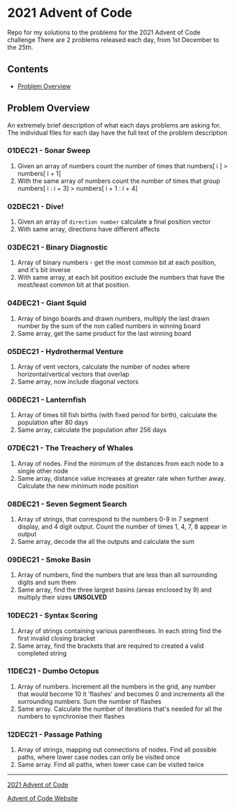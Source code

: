 # 2021 Advent of Code

Repo for my solutions to the problems for the 2021 Advent of Code challenge
There are 2 problems released each day, from 1st December to the 25th. 

## Contents
- [Problem Overview](#problem-overview)

## Problem Overview
An extremely brief description of what each days problems are asking for. 
The individual files for each day have the full text of the problem description


### 01DEC21 - Sonar Sweep
1. Given an array of numbers count the number of times that numbers[ i ] > numbers[ i + 1]
2. With the same array of numbers count the number of times that group numbers[ i : i + 3] > numbers[ i + 1 : i + 4]
### 02DEC21 - Dive!
1. Given an array of `direction number` calculate a final position vector
2. With same array, directions have different affects
### 03DEC21 - Binary Diagnostic
1. Array of binary numbers - get the most common bit at each position, and it's bit inverse
2. With same array, at each bit position exclude the numbers that have the most/least common bit at that position.
### 04DEC21 - Giant Squid
1. Array of bingo boards and drawn numbers, multiply the last drawn number by the sum of the non called numbers in winning board
2. Same array, get the same product for the last winning board
### 05DEC21 - Hydrothermal Venture
1. Array of vent vectors, calculate the number of nodes where horizontal/vertical vectors that overlap 
2. Same array, now include diagonal vectors
### 06DEC21 - Lanternfish
1. Array of times till fish births (with fixed period for birth), calculate the population after 80 days
2. Same array, calculate the population after 256 days
### 07DEC21 - The Treachery of Whales
1. Array of nodes. Find the minimum of the distances from each node to a single other node 
2. Same array, distance value increases at greater rate when further away. Calculate the new minimum node position
### 08DEC21 - Seven Segment Search
1. Array of strings, that correspond to the numbers 0-9 in 7 segment display, and 4 digit output. Count the number of times 1, 4, 7, 8 appear in output
2. Same array, decode the all the outputs and calculate the sum
### 09DEC21 - Smoke Basin 
1. Array of numbers, find the numbers that are less than all surrounding digits and sum them
2. Same array, find the three largest basins (areas enclosed by 9) and multiply their sizes **UNSOLVED**
### 10DEC21 - Syntax Scoring
1. Array of strings containing various parentheses. In each string find the first invalid closing bracket
2. Same array, find the brackets that are required to created a valid completed string
### 11DEC21 - Dumbo Octopus
1. Array of numbers. Increment all the numbers in the grid, any number that would become 10 it 'flashes' and becomes 0 and increments all the surrounding numbers. Sum the number of flashes
2. Same array. Calculate the number of iterations that's needed for all the numbers to synchronise their flashes
### 12DEC21 - Passage Pathing
1. Array of strings, mapping out connections of nodes. Find all possible paths, where lower case nodes can only be visited once
2. Same array. Find all paths, when lower case can be visited twice

---
[2021 Advent of Code](https://adventofcode.com/2021/)

[Advent of Code Website](https://adventofcode.com/)